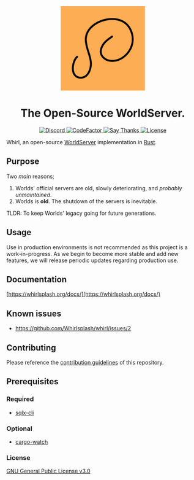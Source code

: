 <p align="center">
<a href="https://github.com/Whirlsplash/whirl">
<img src="https://raw.githubusercontent.com/Whirlsplash/assets/master/Whirl.png" alt="Whirl icon" width="220" />
</a>
</p>
<h1 align="center">
The Open-Source WorldServer.
</h1>

<p align="center">
<a href="https://discord.com/invite/8hn6padWF6">
<img src="https://img.shields.io/discord/821938182274154506" alt="Discord" />
</a>
<a href="https://www.codefactor.io/repository/github/whirlsplash/whirl">
<img src="https://www.codefactor.io/repository/github/whirlsplash/whirl/badge" alt="CodeFactor" />
</a>
<a href="https://saythanks.io/to/fuwnzy@gmail.com">
<img src="https://img.shields.io/badge/Say%20Thanks-!-1EAEDB.svg" alt="Say Thanks" />
</a>
<a href="./LICENSE">
<img src="https://img.shields.io/github/license/Whirlsplash/whirl" alt="License" />
</a>
</p>

Whirl, an open-source <a href="http://dev.worlds.net/private/GammaDocs/WorldServer.html">WorldServer</a> implementation in <a href="https://www.rust-lang.org/">Rust</a>.

## Purpose
Two *main* reasons;
1. Worlds' official servers are old, slowly deteriorating, and *probably unmaintained*.
2. Worlds is **old**. The shutdown of the servers is inevitable.

TLDR: To keep Worlds' legacy going for future generations.

## Usage
Use in production environments is not recommended as this project is a work-in-progress. As we begin to become more stable and add new features, we will release periodic updates regarding production use.

## Documentation
[https://whirlsplash.org/docs/](https://whirlsplash.org/docs/)

## Known issues
- https://github.com/Whirlsplash/whirl/issues/2

## Contributing
Please reference the [contribution guidelines](./CONTRIBUTING.md) of this repository.

## Prerequisites
### Required
- [sqlx-cli](https://crates.io/crates/sqlx-cli)

### Optional
- [cargo-watch](https://crates.io/crates/cargo-watch)

### License
[GNU General Public License v3.0](./LICENSE)
